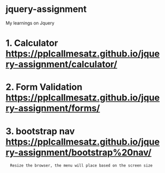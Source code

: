 # jquery-assignment
My learnings on Jquery
# 1. Calculator https://pplcallmesatz.github.io/jquery-assignment/calculator/
# 2. Form Validation https://pplcallmesatz.github.io/jquery-assignment/forms/
# 3. bootstrap nav https://pplcallmesatz.github.io/jquery-assignment/bootstrap%20nav/
      Resize the browser, the menu will place based on the screen size 
